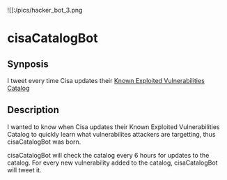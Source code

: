 ![]:/pics/hacker_bot_3.png
# cisaCatalogBot

## Synposis
I tweet every time Cisa updates their [Known Exploited Vulnerabilities Catalog](https://www.cisa.gov/known-exploited-vulnerabilities-catalog) 

## Description
I wanted to know when Cisa updates their Known Exploited Vulnerabilities Catalog to quickly learn what vulnerabilites attackers are targetting, thus cisaCatalogBot was born.

cisaCatalogBot will check the catalog every 6 hours for updates to the catalog. For every new vulnerability added to the catalog, cisaCatalogBot will tweet it. 
